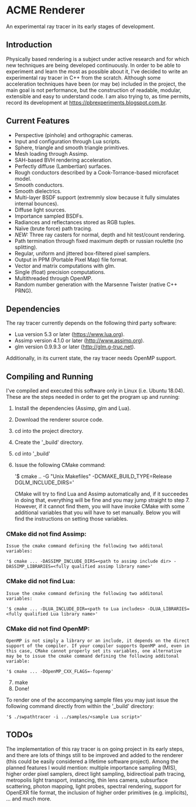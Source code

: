 # ACME Renderer

An experimental ray tracer in its early stages of development.

## Introduction

Physically based rendering is a subject under active research and for which new techniques are being developed continuously. In order to be able to experiment and learn the most as possible about it, I've decided to write an experimental ray tracer in C++ from the scratch. Although some acceleration techniques have been (or may be) included in the project, the main goal is not performance, but the construction of readable, modular, extensible and easy to understand code.
I am also trying to, as time permits, record its development at https://pbrexperiments.blogspot.com.br. 

## Current Features

- Perspective (pinhole) and orthographic cameras.
- Input and configuration through Lua scripts.
- Sphere, triangle and smooth triangle primitives.
- Mesh loading through Assimp.
- SAH-based BVH rendering acceleration.
- Perfectly diffuse (Lambertian) surfaces.
- Rough conductors described by a Cook-Torrance-based microfacet model.
- Smooth conductors.
- Smooth dielectrics.
- Multi-layer BSDF support (extremmly slow because it fully simulates internal bounces).
- Diffuse light sources.
- Importance sampled BSDFs.
- Radiances and reflectances stored as RGB tuples.
- Naïve (brute force) path tracing.
- *NEW:* Three ray casters for normal, depth and hit test/count rendering.
- Path termination through fixed maximum depth or russian roulette (no splitting).
- Regular, uniform and jittered box-filtered pixel samplers.
- Output in PPM (Portable Pixel Map) file format.
- Vector and matrix computations with glm.
- Single (float) precision computations.
- Multithreaded through OpenMP.
- Random number generation with the Marsenne Twister (native C++ PRNG).

## Dependencies

The ray tracer currently depends on the following third party software:

- Lua version 5.3 or later (https://www.lua.org).
- Assimp version 4.1.0 or later (http://www.assimp.org).
- glm version 0.9.9.3 or later (http://glm.g-truc.net).

Additionally, in its current state, the ray tracer needs OpenMP support. 

## Compiling and Running

I've compiled and executed this software only in Linux (i.e. Ubuntu 18.04). These are the steps needed in order to get the program up and running:

1. Install the dependencies (Assimp, glm and Lua).
2. Download the renderer source code.
3. cd into the project directory.
4. Create the '_build' directory.
5. cd into '_build'
6. Issue the following CMake command:

    '$ cmake .. -G "Unix Makefiles" -DCMAKE_BUILD_TYPE=Release DGLM_INCLUDE_DIRS=<glm dir>'

    CMake will try to find Lua and Assimp automatically and, if it succeedes in doing that, everything will be fine and you may jump straight to step 7. However, if it cannot find them, you will have invoke CMake with some additional variables that you will have to set manually. Below you will find the instructions on setting those variables.

### CMake did not find Assimp:

    Issue the cmake command defining the following two additonal variables:

    '$ cmake ... -DASSIMP_INCLUDE_DIRS=<path to assimp include dir> -DASSIMP_LIBRARIES=<fully qualified assimp library name>'

### CMake did not find Lua:

    Issue the cmake command defining the following two additonal variables:

    '$ cmake ... -DLUA_INCLUDE_DIR=<path to Lua includes> -DLUA_LIBRARIES=<fully qualified Lua library name>'

### CMake did not find OpenMP:

    OpenMP is not simply a library or an include, it depends on the direct support of the compiler. If your compiler supports OpenMP and, even in this case, CMake cannot properly set its variables, one alternative may be to issue the cmake command defining the following additonal variable:

    '$ cmake ... -DOpenMP_CXX_FLAGS=-fopenmp'

7. make
8. Done!

To render one of the accompanying sample files you may just issue the following command directly from within the '_build' directory:

    '$ ./swpathtracer -i ../samples/<sample Lua script>'

## TODOs

The implementation of this ray tracer is on going project in its early steps, and there are lots of things still to be improved and added to the renderer (this could be easily considered a lifetime software project). Among the planned features I would mention: multiple importance sampling (MIS), higher order pixel samplers, direct light sampling, bidirectioal path tracing, metropolis light transport, instancing, thin lens camera, subsurface scattering, photon mapping, light probes, spectral rendering, support for OpenEXR file format, the inclusion of higher order primitives (e.g. implicits), ... and much more.
